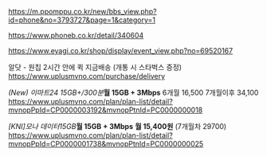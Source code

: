

https://m.ppomppu.co.kr/new/bbs_view.php?id=phone&no=3793727&page=1&category=1


https://www.phoneb.co.kr/detail/340604


https://www.eyagi.co.kr/shop/display/event_view.php?no=69520167


알닷 - 원칩 2시간 안에 퀵 지금배송 (개통 시 스타벅스 증정)
https://www.uplusmvno.com/purchase/delivery




_(New) 이마트24 15GB+/300분_**월 15GB + 3Mbps**  6개월 16,500  7개월이후 34,100
https://www.uplusmvno.com/plan/plan-list/detail?mvnopPpId=CP0000003192&mvnopPtnId=PC0000000018



_[KNI]모나 데이터15GB_**월 15GB + 3Mbps** **월 15,400원**  (7개월차 29700)
https://www.uplusmvno.com/plan/plan-list/detail?mvnopPpId=CP0000001738&mvnopPtnId=PC0000000025